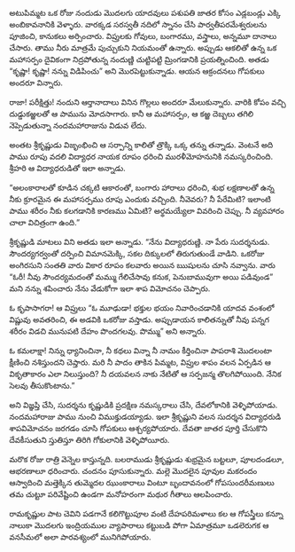 ﻿అటుపిమ్మట ఒక రోజు నందుడు మొదలగు యాదవులు పశుపతి జాతర కోసం ఎడ్లబండ్లు ఎక్కి అంబికావనానికి వెళ్ళారు. వారక్కడ సరస్వతీ నదిలో స్నానం చేసి పార్వతీపరమేశ్వరులను పూజించి, కానుకలు అర్పించారు. విప్రులకు గోవులు, బంగారము, వస్త్రాలు, అన్నమూ దానాలు చేసారు. తాము నీరు మాత్రమే పుచ్చుకుని నియమంతో ఉన్నారు. అప్పుడు ఆకలితో ఉన్న ఒక మహాసర్పం దైవికంగా నిద్రపోతున్న నందుణ్ణి చుట్టిపట్టి మ్రింగడానికి ప్రయత్నించింది. అతడు “కృష్ణా! కృష్ణా! నన్ను విడిపించు” అని మొరపెట్టుకున్నాడు. ఆయన ఆక్రందనలు గోపకులు అందరూ విన్నారు. 

రాజా! పరీక్షిత్తు! నందుని ఆర్తానాదాలు వినిన గొల్లలు అందరూ మేలుకున్నారు. వారికి కోపం వచ్చి దుడ్డుకఱ్ఱలతో ఆ పామును మోదసాగారు. కానీ ఆ మహాసర్పం, ఆ కఱ్ఱ దెబ్బలు తగిలి నెప్పెడుతున్నా నందమహారాజును విడువ లేదు. 

అంతట శ్రీకృష్ణుడు విజృంభించి ఆ సర్పాన్ని కాలితో త్రొక్కి ఒక్క తన్ను తన్నాడు. వెంటనే అది పాము రూపు వదలి విద్యాధర నాయక రూపం ధరించి మురళీమోహనునికి నమస్కరించింది. శ్రీహరి ఆ విద్యాధరుడితో ఇలా అన్నాడు. 

“అలంకారాలతో కూడిన చక్కటి ఆకారంతో, బంగారు హారాలు ధరించి, శుభ లక్షణాలతో ఉన్న నీకు క్రూరమైన ఈ మహాసర్పము రూపు ఎందుకు వచ్చింది. నీవెవరు? నీ పేరేమిటి? ఇలాంటి పాము శరీరం నీకు కలగడానికి కారణము ఏమిటి? అర్థమయ్యేలా వివరించి చెప్పు. నీ వ్యవహారం చాలా విచిత్రంగా ఉంది.” 

శ్రీకృష్ణుడి మాటలు విని అతడు ఇలా అన్నాడు. “నేను విద్యాధరుణ్ణి. నా పేరు సుదర్శనుడు. సౌందర్యగర్వంతో దర్పించి విమానమెక్కి, సకల దిక్కులలో తిరుగుతుండే వాడిని. ఒకరోజు అంగిరసుని సంతతి వారు వికార రూపం కలవారు అయిన ఋషులను చూసి నవ్వాను. వారు “ఓరీ! నీవు సౌందర్యమదంతో మమ్ము గేలిచేసావు కనుక, పెనుబామువుగా అయి పడివుండ” మని నన్ను శపించారు నేను వేడుకోగా ఇలా శాప విమోచనం చెప్పారు. 

ఓ కృపాసాగరా! ఆ విప్రులు “ఓ మూఢుడా! భక్తుల భయం నివారించడానికి యాదవ వంశంలో విష్ణువు అవతరించి, ఈ అడవికి ఒకరోజు వస్తాడు. అప్పుడాయన కాలితన్నుతో నీవు పన్నగ శరీరం విడచి మునుపటి దేహం పొందగలవు. పొమ్ము” అని అన్నారు. 

ఓ కమలాక్షా! నిన్ను ధ్యానించినా, నీ కథలు విన్నా నీ నామం కీర్తించినా పాపరాశి మొదలంటా క్షీణించి నశిస్తుందని చెప్తారు. మరి నీ పాదం తాకిన పిమ్మట, విప్రుల శాపం వలన ఏర్పడిన ఆ వికృతాకారం ఎలా నిలుస్తుంది? నీ దయవలన నాకు నేటితో ఆ సర్పజన్మ తొలగిపోయింది. నేనిక సెలవు తీసుకొంటాను.” 

అని విజ్ఞప్తి చేసి, సుదర్శను కృష్ణుడికి ప్రదక్షిణ నమస్కరాలు చేసి, దేవలోకానికి వెళ్ళిపోయాడు. నందమహారాజు పాము నుంచి విముక్తుడయ్యాడు. ఇలా శ్రీకృష్ణుని వలన సుదర్శన విద్యాధరుడి శాపవిమోచనం జరగడం చూసి గోపకులు ఆశ్చర్యపోయారు. దేవతా జాతర పూర్తి చేసుకొని దేవకీసుతుని స్తుతిస్తూ తిరిగి గోకులానికి వెళ్ళిపోయీరు. 

మరొక రోజు రాత్రి వెన్నెల కాస్తున్నది. బలరాముడు శ్రీకృష్ణుడు శుభ్రమైన బట్టలూ, పూలదండలూ, ఆభరణాలూ ధరించారు. చందనం పూసుకున్నారు. మల్లె మొదలైన పూవుల మకరందం ఆస్వాదించి మత్తెక్కిన తుమ్మెదల ఝుంకారాలు వింటూ బృందావనంలో గోపసుందరీమణులు తమ చుట్టూ పరివేష్టించి ఉండగా మనోహరంగా మథుర గీతాలు ఆలపించారు. 

రామకృష్ణుల పాట చెవిని పడగానే కలిగొట్టుపూల వంటి దేహపరిమళాలు కల ఆ గోపస్త్రీలు కన్నూ నాలుకా మొదలగు ఇంద్రియముల వ్యాపారాలు కట్టుబడి పోగా ఏమాత్రమూ ఒడలెరుగక ఆ వనసీమలో అలా పారవశ్యంలో మునిగిపోయారు. 

